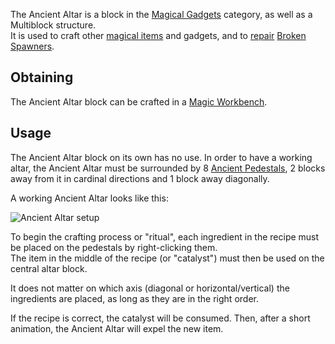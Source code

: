 The Ancient Altar is a block in the [Magical Gadgets](https://github.com/Slimefun/Slimefun4/wiki/Magical-Gadgets) category, as well as a Multiblock structure.<br>
It is used to craft other [magical items](https://github.com/Slimefun/Slimefun4/wiki/Magical-Items) and gadgets, and to [repair](https://github.com/Slimefun/Slimefun4/wiki/Repaired-Spawner) [Broken Spawners](https://github.com/Slimefun/Slimefun4/wiki/Broken-Spawner).

## Obtaining
The Ancient Altar block can be crafted in a [Magic Workbench](https://github.com/Slimefun/Slimefun4/wiki/Magic-Workbench).

## Usage
The Ancient Altar block on its own has no use. In order to have a working altar, the Ancient Altar must be surrounded by 8 [Ancient Pedestals](https://github.com/Slimefun/Slimefun4/wiki/Ancient-Pedestal), 2 blocks away from it in cardinal directions and 1 block away diagonally.

A working Ancient Altar looks like this:

![Ancient Altar setup](https://raw.githubusercontent.com/TheBusyBiscuit/Slimefun4-Wiki/master/images/multiblock-ancient-altar.png)

To begin the crafting process or "ritual", each ingredient in the recipe must be placed on the pedestals by right-clicking them.<br>
The item in the middle of the recipe (or "catalyst") must then be used on the central altar block.

It does not matter on which axis (diagonal or horizontal/vertical) the ingredients are placed, as long as they are in the right order.

If the recipe is correct, the catalyst will be consumed. Then, after a short animation, the Ancient Altar will expel the new item.
